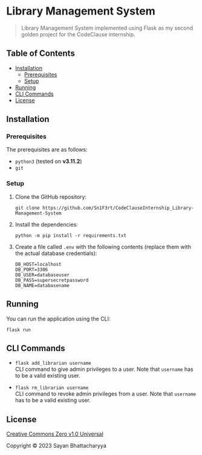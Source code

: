 # Library Management System

> Library Management System implemented using Flask as my second golden project for the CodeClause internship.


## Table of Contents

- [Installation](#installation)
  * [Prerequisites](#prerequisites)
  * [Setup](#setup)
- [Running](#running)
- [CLI Commands](#cli-commands)
- [License](#license)


## Installation

### Prerequisites

The prerequisites are as follows:

* `python3` (tested on **v3.11.2**)
* `git`

### Setup

1. Clone the GitHub repository:

    ```shell
    git clone https://github.com/Sn1F3rt/CodeClauseInternship_Library-Management-System
    ```

2. Install the dependencies:

    ```shell
    python -m pip install -r requirements.txt
    ```

3. Create a file called `.env` with the following contents (replace them with the actual database credentials):

    ```
    DB_HOST=localhost
    DB_PORT=3306
    DB_USER=databaseuser
    DB_PASS=supersecretpassword
    DB_NAME=databasename
    ```
    

## Running

You can run the application using the CLI:

```shell
flask run
```


## CLI Commands

- `flask add_librarian username`\
  CLI command to give admin privileges to a user. Note that `username` has to be a valid existing user.
  
- `flask rm_librarian username`\
  CLI command to revoke admin privileges from a user. Note that `username` has to be a valid existing user.
  

## License

[Creative Commons Zero v1.0 Universal](LICENSE)

Copyright &copy; 2023 Sayan Bhattacharyya